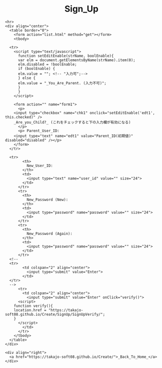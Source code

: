 <html>
  <head>
    <meta http-equiv="content-type" content="text/html; charset=utf-8">
    <title>SignUp (Book Management)</title>
  </head>

  <body>
    <div align="center">
      <h1>Sign_Up</h1>
    </div>
    
    <hr>
    <div align="center">
      <table border="0">
        <form action="list.html" method="get"></form>
        <tbody>

	  <tr>
	    <script type="text/javascript"> 
	      function setEditEnable(strName, boolEnable){ 
	      var elm = document.getElementsByName(strName).item(0);
	      elm.disabled = !boolEnable;
	      if (boolEnable) {
	      elm.value = ""; <!-- "入力可";-->
	      } else {
	      elm.value = "_You_Are_Parent. (入力不可)";
	      }
	      } 
	    </script> 
	    
	    <form action="" name="form1">
	      <p>
		<input type="checkbox" name="chk1" onclick="setEditEnable('edt1', this.checked)" />
		_Are_you_Child?_ (これをチェックすると下の入力欄が有効になる)
	      </p>
	      <p> Parent_User_ID:
		<input type="text" name="edt1" value="Parent_ID(初期値)" disabled="disabled" /></p>
	    </form>
	  </tr>
	    
	  <tr>
            <th>
              New_User_ID:
            </th>
            <td>
              <input type="text" name="user_id" value="" size="24">
            </td>
          </tr>
          <tr>
            <th>
              New_Password (New):
            </th>
            <td>
              <input type="password" name="password" value="" size="24">
            </td>
          </tr>
          <tr>
            <th>
              New_Password (Again):
            </th>
            <td>
              <input type="password" name="password" value="" size="24">
            </td>
          </tr>
	  <!--
	  <tr>
            <td colspan="2" align="center">
              <input type="submit" value="Enter">
            </td>
	  </tr>
	  -->
          <tr>
            <td colspan="2" align="center">
              <input type="submit" value="Enter" onClick="verify()">
	      <script>
		function verify(){
		location.href = "https://takajo-soft08.github.io/Create/SignUp/SignUpVerify/";
		}
	      </script>
            </td>
          </tr>
        </tbody>
      </table>
    </div>

    <div align="right">
      <a href="https://takajo-soft08.github.io/Create/">_Back_To_Home_</a>
    </div>

  </body>
</html>
